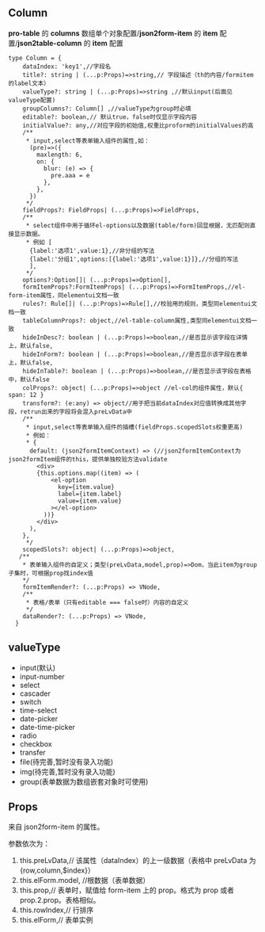 <!--
 * @Author: zoufengfan
 * @Date: 2022-06-15 16:37:32
 * @LastEditTime: 2023-06-29 13:29:55
 * @LastEditors: zoufengfan
-->

## Column

**pro-table** 的 **columns** 数组单个对象配置/**json2form-item** 的 **item** 配置/**json2table-column** 的 **item** 配置

```tsx
type Column = {
    dataIndex: 'key1',//字段名
    title?: string | (...p:Props)=>string,// 字段描述（th的内容/formitem的label文本）
    valueType?: string | (...p:Props)=>string ,//默认input(后面见valueType配置)
    groupColumns?: Column[] ,//valueType为group时必填
    editable?: boolean,// 默认true，false时仅显示字段内容
    initialValue?: any,//对应字段的初始值,权重比proform的initialValues的高
    /**
     * input,select等表单输入组件的属性,如：
      (pre)=>({
        maxlength: 6,
        on: {
          blur: (e) => {
            pre.aaa = e
          },
        },
      })
     */
    fieldProps?: FieldProps| (...p:Props)=>FieldProps,
    /**
     * select组件中用于循环el-options以及数据(table/form)回显根据，无匹配则直接显示数据。
     * 例如 [
      {label:'选项1',value:1},//非分组的写法
      {label:'分组1',options:[{label:'选项1',value:1}]},//分组的写法
      ],
     */
    options?:Option[]| (...p:Props)=>Option[],
    formItemProps?:FormItemProps| (...p:Props)=>FormItemProps,//el-form-item属性，同elementui文档一致
    rules?: Rule[]| (...p:Props)=>Rule[],//校验用的规则，类型同elementui文档一致
    tableColumnProps?: object,//el-table-column属性,类型同elementui文档一致
    hideInDesc?: boolean | (...p:Props)=>boolean,//是否显示该字段在详情上，默认false,
    hideInForm?: boolean | (...p:Props)=>boolean,//是否显示该字段在表单上，默认false,
    hideInTable?: boolean | (...p:Props)=>boolean,//是否显示该字段在表格中，默认false
    colProps?: object| (...p:Props)=>object //el-col的组件属性，默认{ span: 12 }
    transform?: (e:any) => object//用于把当前dataIndex对应值转换成其他字段，retrun出来的字段将会混入preLvData中
    /**
     * input,select等表单输入组件的插槽(fieldProps.scopedSlots权重更高)
     * 例如：
     * {
      default: (json2formItemContext) => (//json2formItemContext为json2formItem组件的this，提供单独校验方法validate
        <div>
        {this.options.map((item) => (
            <el-option
              key={item.value}
              label={item.label}
              value={item.value}
            ></el-option>
          ))}
        </div>
      ),
    },
     */
    scopedSlots?: object| (...p:Props)=>object,
   /**
    * 表单输入组件的自定义；类型(preLvData,model,prop)=>Dom，当此item为group子集时，可根据prop找index值
    */
    formItemRender?: (...p:Props) => VNode,
    /**
     * 表格/表单（只有editable === false时）内容的自定义
     */
    dataRender?: (...p:Props) => VNode,
  }
```

## valueType

- input(默认)
- input-number
- select
- cascader
- switch
- time-select
- date-picker
- date-time-picker
- radio
- checkbox
- transfer
- file(待完善,暂时没有录入功能)
- img(待完善,暂时没有录入功能)
- group(表单数据为数组嵌套对象时可使用)

## Props

来自 json2form-item 的属性。

参数依次为：

1. this.preLvData,// 该属性（dataIndex）的上一级数据（表格中 preLvData 为{row,column,$index}）
2. this.elForm.model, //根数据（表单数据）
3. this.prop,// 表单时，赋值给 form-item 上的 prop。格式为 prop 或者 prop.2.prop。表格相似。
4. this.rowIndex,// 行排序
5. this.elForm,// 表单实例
